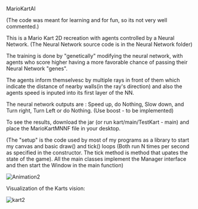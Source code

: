 
MarioKartAI

(The code was meant for learning and for fun, so its not very well commented.)

This is a Mario Kart 2D recreation with agents controlled by a Neural Network. (The Neural Network source code is in the Neural Network folder)

The training is done by "genetically" modifying the neural network, with agents who score higher having a more favorable chance of passing their Neural Network "genes".

The agents inform themselvesc by multiple rays in front of them which indicate the distance of nearby walls(in the ray's direction) and also the agents speed is inputed into its first layer of the NN.

The neural network outputs are : Speed up, do Nothing, Slow down, and Turn right, Turn Left or do Nothing. (Use boost - to be implemented)

To see the results, download the jar (or run kart/main/TestKart - main) and place the MarioKartMNNF file in your desktop.

(The "setup" is the code used by most of my programs as a library to start my canvas and basic draw() and tick() loops (Both run N times per second as specified in the constructor. The tick method is method that upates the state of the game). All the main classes implement the Manager interface and then start the Window in the main function)

![Animation2](https://user-images.githubusercontent.com/86021222/152413801-7f88d220-f123-4b84-97f1-4e12577c022b.gif)

Visualization of the Karts vision:

![kart2](https://user-images.githubusercontent.com/86021222/152414152-26050265-4f99-4306-a2f4-6537919ce212.png)


